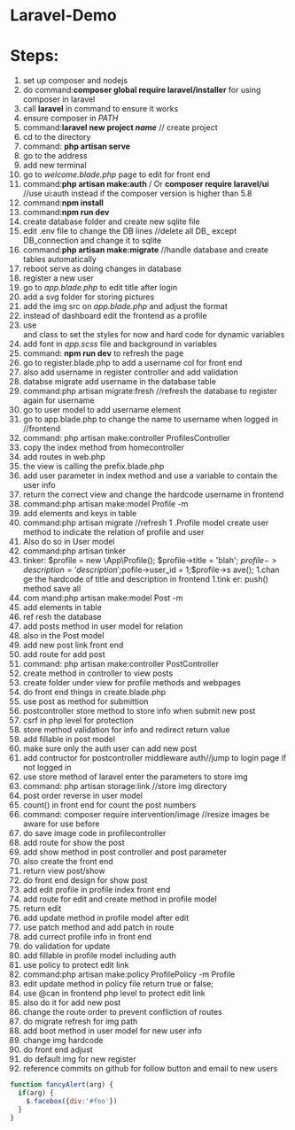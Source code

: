 # Laravel-Demo
# Steps:

1. set up composer and nodejs
1. do command:__composer global require laravel/installer__ for using composer in laravel
1. call __laravel__ in command to ensure it works
1. ensure composer in _PATH_
1. command:__laravel new project _name___ // create project
1. cd to the directory
1. command: __php artisan serve__
1. go to the address
1. add new terminal
1. go to _welcome.blade.php_ page to edit for front end
1. command:__php artisan make:auth__ /  Or __composer require laravel/ui__ //use ui:auth instead if the composer version is higher than 5.8
1. command:__npm install__
1. command:__npm run dev__
1. create database folder and create new sqlite file
1. edit .env file to change the DB lines //delete all DB_ except DB_connection and change it to sqlite
1. command:__php artisan make:migrate__ //handle database and create tables automatically
1. reboot serve as doing changes in database
1. register a new user
1. go to _app.blade.php_ to edit title after login
1. add a svg folder for storing pictures
1. add the img src on _app.blade.php_ and adjust the format
1. instead of dashboard edit the frontend as a profile
1. use <div> and class to set the styles for now and hard code for dynamic variables
1. add font in _app.scss_ file and background in variables
1. command: __npm run dev__ to refresh the page
1. go to register.blade.php to add a username col for front end
1. also add username in register controller and add validation
1. databse migrate add username in the database table
1. command:php artisan migrate:fresh //refresh the database to register again for username
1. go to user model to add username element
1. go to app.blade.php to change the name to username when logged in //frontend
1. command: php artisan make:controller ProfilesController
1. copy the index method from homecontroller
1. add routes in web.php
1. the view is calling the prefix.blade.php
1. add user parameter in index method and use a variable to contain the user info
1. return the correct view and change the hardcode username in frontend
1. command:php artisan make:model Profile -m
1. add elements and keys in table
1. command:php artisan migrate //refresh
1 .Profile model create user method to indicate the relation of profile and user
1. Also do so in User model
1. command:php artisan tinker 
1. tinker: $profile = new \App\Profile(); $profile->title = 'blah'; $profile->description='description';$pofile->user_id = 1;$profile->s ave(); 
1.chan ge the hardcode of title and description in frontend
1.tink er: push() method save all
1. com mand:php artisan make:model Post -m
1. add  elements in table
1. ref resh the database
1. add posts method in user model for relation
1. also in the Post model
1. add new post link front end
1. add route for add post
1. command: php artisan make:controller PostController
1. create method in controller to view posts
1. create folder under view for profile methods and webpages
1.  do front end things in create.blade.php
1. use post as method for submittion
1. postcontroller store method to store info when submit new post
1. csrf in php level for protection
1. store method validation for info and redirect return value
1. add fillable in post model
1. make sure only the auth user can add new post
1. add contructor for postcontroller middleware auth//jump to login page if not logged in
1. use store method of laravel enter the parameters to store img
1. command: php artisan storage:link //store img directory
1. post order reverse in user model
1. count() in front end for count the post numbers
1. command: composer require intervention/image //resize images be aware for use before
1. do save image code in profilecontroller
1. add route for show the post
1. add show method in post controller and post parameter
1. also create the front end
1. return view post/show
1. do front end design for show post
1. add edit profile in profile index front end
1. add route for edit and create method in profile model
1. return edit
1. add update method in profile model after edit 
1. use patch method and add patch in route
1. add currect profile info in front end
1. do validation for update
1. add fillable in profile model including auth
1. use policy to protect edit link
1. command:php artisan make:policy ProfilePolicy -m Profile
1. edit update method in policy file return true or false;
1. use @can in frontend php level to protect edit link
1. also do it for add new post
1. change the route order to prevent confliction of routes
1. do migrate refresh for img path
1. add boot method in user model for new user info
1. change img hardcode
1. do front end adjust
1. do default img for new register
1. reference commits on github for follow button and email to new users
```javascript
function fancyAlert(arg) {
  if(arg) {
    $.facebox({div:'#foo'})
  }
}
```
